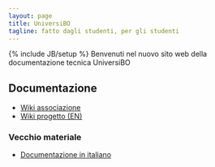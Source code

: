 ```yaml
---
layout: page
title: UniversiBO
tagline: fatto dagli studenti, per gli studenti
---
```

{% include JB/setup %}
Benvenuti nel nuovo sito web della documentazione tecnica UniversiBO

## Documentazione 
* [Wiki associazione](https://wiki.universibo.unibo.it/)
* [Wiki progetto (EN)](https://github.com/UniversiBO/UniversiBO/wiki)

### Vecchio materiale
* [Documentazione in italiano](/v2/)
